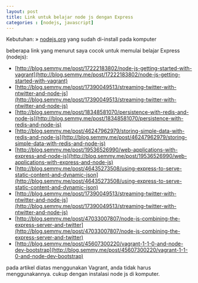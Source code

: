 ```yaml
---
layout: post
title: Link untuk belajar node js dengan Express
categories : [nodejs, javascript]
---
```


Kebutuhan:
» [nodejs.org](NodeJS) yang sudah di-install pada komputer

beberapa link yang menurut saya cocok untuk memulai belajar Express (nodejs):
* [http://blog.semmy.me/post/17222183802/node-js-getting-started-with-vagrant](http://blog.semmy.me/post/17222183802/node-js-getting-started-with-vagrant)
* [http://blog.semmy.me/post/17390049513/streaming-twitter-with-ntwitter-and-node-js](http://blog.semmy.me/post/17390049513/streaming-twitter-with-ntwitter-and-node-js)
* [http://blog.semmy.me/post/18348581070/persistence-with-redis-and-node-js](http://blog.semmy.me/post/18348581070/persistence-with-redis-and-node-js)
* [http://blog.semmy.me/post/46247962979/storing-simple-data-with-redis-and-node-js](http://blog.semmy.me/post/46247962979/storing-simple-data-with-redis-and-node-js)
* [http://blog.semmy.me/post/19536526990/web-applications-with-express-and-node-js](http://blog.semmy.me/post/19536526990/web-applications-with-express-and-node-js)
* [http://blog.semmy.me/post/46435273508/using-express-to-serve-static-content-and-dynamic-json](http://blog.semmy.me/post/46435273508/using-express-to-serve-static-content-and-dynamic-json)
* [http://blog.semmy.me/post/17390049513/streaming-twitter-with-ntwitter-and-node-js](http://blog.semmy.me/post/17390049513/streaming-twitter-with-ntwitter-and-node-js)
* [http://blog.semmy.me/post/47033007807/node-js-combining-the-express-server-and-twitter](http://blog.semmy.me/post/47033007807/node-js-combining-the-express-server-and-twitter)
* [http://blog.semmy.me/post/45607300220/vagrant-1-1-0-and-node-dev-bootstrap](http://blog.semmy.me/post/45607300220/vagrant-1-1-0-and-node-dev-bootstrap)

pada artikel diatas menggunakan Vagrant, anda tidak harus menggunakannya.
cukup dengan instalasi node js di komputer.